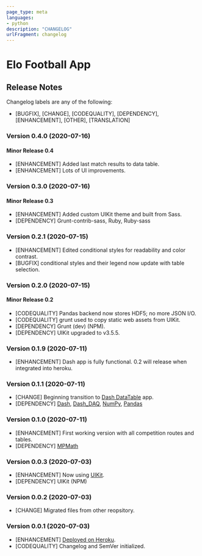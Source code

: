 ```yaml
---
page_type: meta
languages:
- python
description: "CHANGELOG"
urlFragment: changelog
---
```

# Elo Football App

## Release Notes

Changelog labels are any of the following:

- [BUGFIX], [CHANGE], [CODEQUALITY], [DEPENDENCY], [ENHANCEMENT], [OTHER], [TRANSLATION]

### Version 0.4.0 (2020-07-16)

#### Minor Release 0.4

- [ENHANCEMENT] Added last match results to data table.
- [ENHANCEMENT] Lots of UI improvements.

### Version 0.3.0 (2020-07-16)

#### Minor Release 0.3

- [ENHANCEMENT] Added custom UIKit theme and built from Sass.
- [DEPENDENCY] Grunt-contrib-sass, Ruby, Ruby-sass

### Version 0.2.1 (2020-07-15)

- [ENHANCEMENT] Edited conditional styles for readability and color contrast.
- [BUGFIX] conditional styles and their legend now update with table selection.

### Version 0.2.0 (2020-07-15)

#### Minor Release 0.2

- [CODEQUALITY] Pandas backend now stores HDF5; no more JSON I/O.
- [CODEQUALITY] grunt used to copy static web assets from UIKit.
- [DEPENDENCY] Grunt (dev) (NPM).
- [DEPENDENCY] UIKit upgraded to v3.5.5.

### Version 0.1.9 (2020-07-11)

- [ENHANCEMENT] Dash app is fully functional. 0.2 will release when integrated into heroku.

### Version 0.1.1 (2020-07-11)

- [CHANGE] Beginning transition to [Dash DataTable](https://dash.plotly.com/datatable) app.
- [DEPENDENCY] [Dash](https://dash.plotly.com), [Dash_DAQ](https://dash.plotly.com/dash-daq), [NumPy](https://numpy.org/doc/stable/reference/index.html), [Pandas](https://pandas.pydata.org/pandas-docs/stable/index.html)

### Version 0.1.0 (2020-07-11)

- [ENHANCEMENT] First working version with all competition routes and tables.
- [DEPENDENCY] [MPMath](http://mpmath.org/doc/current/)

### Version 0.0.3 (2020-07-03)

- [ENHANCEMENT] Now using [UIKit](https://getuikit.com/docs).
- [DEPENDENCY] UIKit (NPM)

### Version 0.0.2 (2020-07-03)

- [CHANGE] Migrated files from other reopsitory.

### Version 0.0.1 (2020-07-03)

- [ENHANCEMENT] [Deployed on Heroku](https://fs-mir-pro.herokuapp.com/).
- [CODEQUALITY] Changelog and SemVer initialized.
